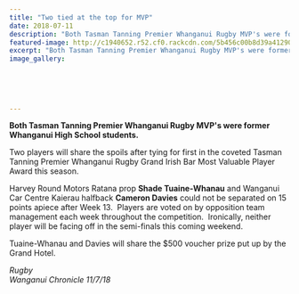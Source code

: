 ```yaml
---
title: "Two tied at the top for MVP"
date: 2018-07-11
description: "Both Tasman Tanning Premier Whanganui Rugby MVP's were former Whanganui High School students..."
featured-image: http://c1940652.r52.cf0.rackcdn.com/5b456c00b8d39a4129000436/wanganui-rugby-image.gif
excerpt: "Both Tasman Tanning Premier Whanganui Rugby MVP's were former Whanganui High School students."
image_gallery:
    
    
    
    
    
---
```


<p><strong>Both&nbsp;Tasman Tanning Premier Whanganui Rugby MVP's were former Whanganui High School students.</strong></p>
<p>Two players will share the spoils after tying for first in the coveted Tasman Tanning Premier Whanganui Rugby Grand Irish Bar Most Valuable Player Award this season.</p>
<p>Harvey Round Motors Ratana prop&nbsp;<strong>Shade Tuaine-Whanau</strong>&nbsp;and Wanganui Car Centre Kaierau halfback&nbsp;<strong>Cameron Davies</strong>&nbsp;could not be separated on 15 points apiece after Week 13.&nbsp; Players are voted on by opposition team management each week throughout the competition.&nbsp; Ironically, neither player will be facing off in the semi-finals this coming weekend.</p>
<p>Tuaine-Whanau and Davies will share the $500 voucher prize put up by the Grand Hotel.</p>
<p><em>Rugby<br />Wanganui Chronicle 11/7/18</em></p>

